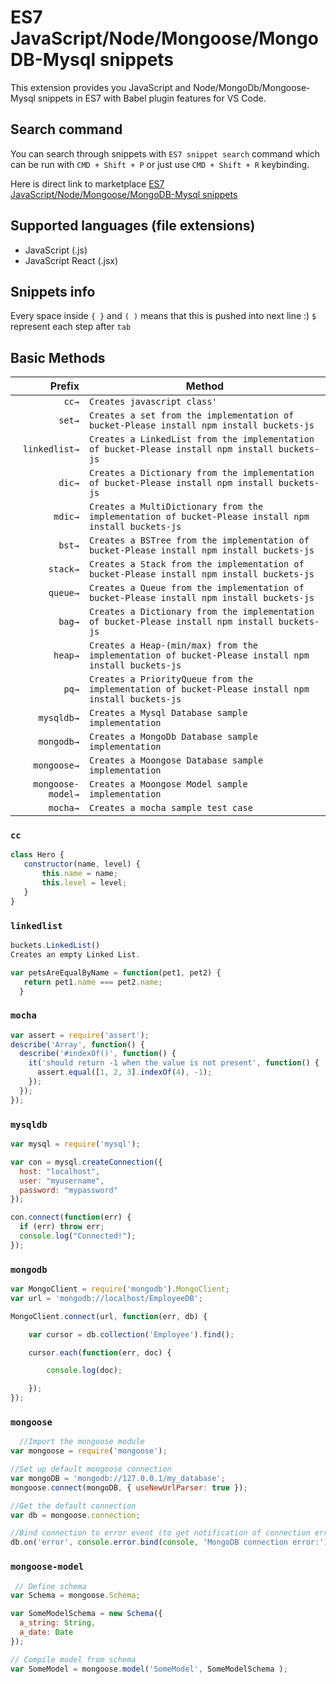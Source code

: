 
# ES7 JavaScript/Node/Mongoose/MongoDB-Mysql snippets


This extension provides you JavaScript and Node/MongoDb/Mongoose-Mysql snippets in ES7 with Babel plugin features for VS Code.

## Search command

You can search through snippets with `ES7 snippet search` command which can be run with `CMD + Shift + P` or just use `CMD + Shift + R` keybinding.

Here is direct link to marketplace [ES7 JavaScript/Node/Mongoose/MongoDB-Mysql snippets](https://marketplace.visualstudio.com/items?itemName=dsznajder.es7-react-js-snippets)

## Supported languages (file extensions)

- JavaScript (.js)
- JavaScript React (.jsx)

## Snippets info

Every space inside `{ }` and `( )` means that this is pushed into next line :)
`$` represent each step after `tab`

## Basic Methods

|  Prefix | Method                                              |
| ------: | --------------------------------------------------- |
|  `cc→` | `Creates javascript class'`                   |
|  `set→` | `Creates a set from the implementation of bucket-Please install npm install buckets-js `                                   |
|  `linkedlist→` | `Creates a LinkedList from the implementation of bucket-Please install npm install buckets-js`       |
|  `dic→` | `Creates a Dictionary from the implementation of bucket-Please install npm install buckets-js`                   |
|  `mdic→` | `Creates a MultiDictionary from the implementation of bucket-Please install npm install buckets-js ` |
|  `bst→` | `Creates a BSTree from the implementation of bucket-Please install npm install buckets-js `                         |
|  `stack→` | `Creates a Stack from the implementation of bucket-Please install npm install buckets-js`       |
|  `queue→` | `Creates a Queue from the implementation of bucket-Please install npm install buckets-js` |
|  `bag→` | `Creates a Dictionary from the implementation of bucket-Please install npm install buckets-js `       |
|  `heap→` | `Creates a Heap-(min/max) from the implementation of bucket-Please install npm install buckets-js `                    |
|  `pq→` | `Creates a PriorityQueue from the implementation of bucket-Please install npm install buckets-js `                      |
|  `mysqldb→` | `Creates a Mysql Database sample implementation `                  |
|  `mongodb→` | `Creates a MongoDb Database sample implementation `                |
|  `mongoose→` | `Creates a Moongose Database sample implementation  `                |
| `mongoose-model→` | `Creates a Moongose Model sample implementation `                                   |
|  `mocha→` | `Creates a mocha sample test case `              |




### `cc`

```javascript
class Hero {
   constructor(name, level) {
       this.name = name;
       this.level = level;
   }
}
```


### `linkedlist`
```javascript
buckets.LinkedList()
Creates an empty Linked List.

var petsAreEqualByName = function(pet1, pet2) {
   return pet1.name === pet2.name;
  }
  ```




### `mocha`
```javascript
var assert = require('assert');
describe('Array', function() {
  describe('#indexOf()', function() {
    it('should return -1 when the value is not present', function() {
      assert.equal([1, 2, 3].indexOf(4), -1);
    });
  });
});  
```


### `mysqldb`
```javascript
var mysql = require('mysql');

var con = mysql.createConnection({
  host: "localhost",
  user: "myusername",
  password: "mypassword"
});

con.connect(function(err) {
  if (err) throw err;
  console.log("Connected!");
});
```



### `mongodb`
```javascript
var MongoClient = require('mongodb').MongoClient;
var url = 'mongodb://localhost/EmployeeDB';

MongoClient.connect(url, function(err, db) {

    var cursor = db.collection('Employee').find();

    cursor.each(function(err, doc) {

        console.log(doc);

    });
}); 
```



### `mongoose`
```javascript
  //Import the mongoose module
var mongoose = require('mongoose');

//Set up default mongoose connection
var mongoDB = 'mongodb://127.0.0.1/my_database';
mongoose.connect(mongoDB, { useNewUrlParser: true });

//Get the default connection
var db = mongoose.connection;

//Bind connection to error event (to get notification of connection errors)
db.on('error', console.error.bind(console, 'MongoDB connection error:'));
```


### `mongoose-model`
```javascript
 // Define schema
var Schema = mongoose.Schema;

var SomeModelSchema = new Schema({
  a_string: String,
  a_date: Date
});

// Compile model from schema
var SomeModel = mongoose.model('SomeModel', SomeModelSchema );
```

